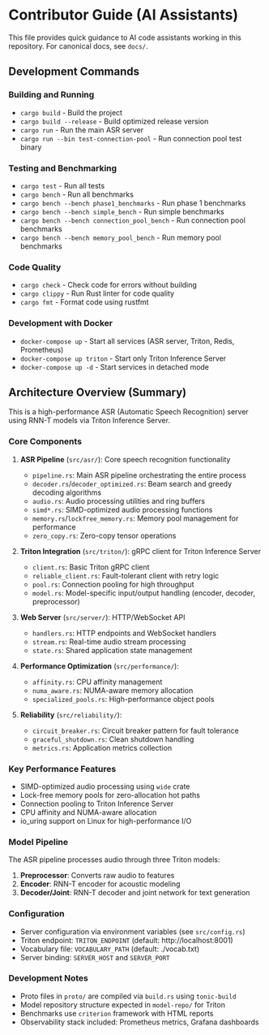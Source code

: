 # Contributor Guide (AI Assistants)

This file provides quick guidance to AI code assistants working in this repository. For canonical docs, see `docs/`.

## Development Commands

### Building and Running
- `cargo build` - Build the project
- `cargo build --release` - Build optimized release version
- `cargo run` - Run the main ASR server
- `cargo run --bin test-connection-pool` - Run connection pool test binary

### Testing and Benchmarking
- `cargo test` - Run all tests
- `cargo bench` - Run all benchmarks
- `cargo bench --bench phase1_benchmarks` - Run phase 1 benchmarks
- `cargo bench --bench simple_bench` - Run simple benchmarks
- `cargo bench --bench connection_pool_bench` - Run connection pool benchmarks
- `cargo bench --bench memory_pool_bench` - Run memory pool benchmarks

### Code Quality
- `cargo check` - Check code for errors without building
- `cargo clippy` - Run Rust linter for code quality
- `cargo fmt` - Format code using rustfmt

### Development with Docker
- `docker-compose up` - Start all services (ASR server, Triton, Redis, Prometheus)
- `docker-compose up triton` - Start only Triton Inference Server
- `docker-compose up -d` - Start services in detached mode

## Architecture Overview (Summary)

This is a high-performance ASR (Automatic Speech Recognition) server using RNN-T models via Triton Inference Server.

### Core Components

1. **ASR Pipeline** (`src/asr/`): Core speech recognition functionality
   - `pipeline.rs`: Main ASR pipeline orchestrating the entire process
   - `decoder.rs`/`decoder_optimized.rs`: Beam search and greedy decoding algorithms
   - `audio.rs`: Audio processing utilities and ring buffers
   - `simd*.rs`: SIMD-optimized audio processing functions
   - `memory.rs`/`lockfree_memory.rs`: Memory pool management for performance
   - `zero_copy.rs`: Zero-copy tensor operations

2. **Triton Integration** (`src/triton/`): gRPC client for Triton Inference Server
   - `client.rs`: Basic Triton gRPC client
   - `reliable_client.rs`: Fault-tolerant client with retry logic
   - `pool.rs`: Connection pooling for high throughput
   - `model.rs`: Model-specific input/output handling (encoder, decoder, preprocessor)

3. **Web Server** (`src/server/`): HTTP/WebSocket API
   - `handlers.rs`: HTTP endpoints and WebSocket handlers
   - `stream.rs`: Real-time audio stream processing
   - `state.rs`: Shared application state management

4. **Performance Optimization** (`src/performance/`):
   - `affinity.rs`: CPU affinity management
   - `numa_aware.rs`: NUMA-aware memory allocation
   - `specialized_pools.rs`: High-performance object pools

5. **Reliability** (`src/reliability/`):
   - `circuit_breaker.rs`: Circuit breaker pattern for fault tolerance
   - `graceful_shutdown.rs`: Clean shutdown handling
   - `metrics.rs`: Application metrics collection

### Key Performance Features
- SIMD-optimized audio processing using `wide` crate
- Lock-free memory pools for zero-allocation hot paths
- Connection pooling to Triton Inference Server
- CPU affinity and NUMA-aware allocation
- io_uring support on Linux for high-performance I/O

### Model Pipeline
The ASR pipeline processes audio through three Triton models:
1. **Preprocessor**: Converts raw audio to features
2. **Encoder**: RNN-T encoder for acoustic modeling  
3. **Decoder/Joint**: RNN-T decoder and joint network for text generation

### Configuration
- Server configuration via environment variables (see `src/config.rs`)
- Triton endpoint: `TRITON_ENDPOINT` (default: http://localhost:8001)
- Vocabulary file: `VOCABULARY_PATH` (default: ./vocab.txt)
- Server binding: `SERVER_HOST` and `SERVER_PORT`

### Development Notes
- Proto files in `proto/` are compiled via `build.rs` using `tonic-build`
- Model repository structure expected in `model-repo/` for Triton
- Benchmarks use `criterion` framework with HTML reports
- Observability stack included: Prometheus metrics, Grafana dashboards